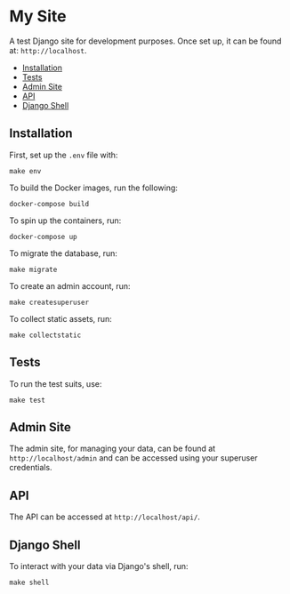 # My Site
A test Django site for development purposes. Once set up, it can be found at:
`http://localhost`.

- [Installation](#installation)
- [Tests](#tests)
- [Admin Site](#admin-site)
- [API](#api)
- [Django Shell](#django-shell)

## Installation
First, set up the `.env` file with:
```
make env
```

To build the Docker images, run the following:
```
docker-compose build
```

To spin up the containers, run:
```
docker-compose up
```

To migrate the database, run:
```
make migrate
```

To create an admin account, run:
```
make createsuperuser
```

To collect static assets, run:
```
make collectstatic
```

## Tests
To run the test suits, use:
```
make test
```

## Admin Site
The admin site, for managing your data, can be found at `http://localhost/admin` 
and can be accessed using your superuser credentials.

## API
The API can be accessed at `http://localhost/api/`.

## Django Shell
To interact with your data via Django's shell, run:
```
make shell
```
